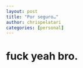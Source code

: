 ```yaml
---
layout: post
title: "Por seguro…"
author: chrispelatari
categories: [personal]
---
```


# fuck yeah bro. 